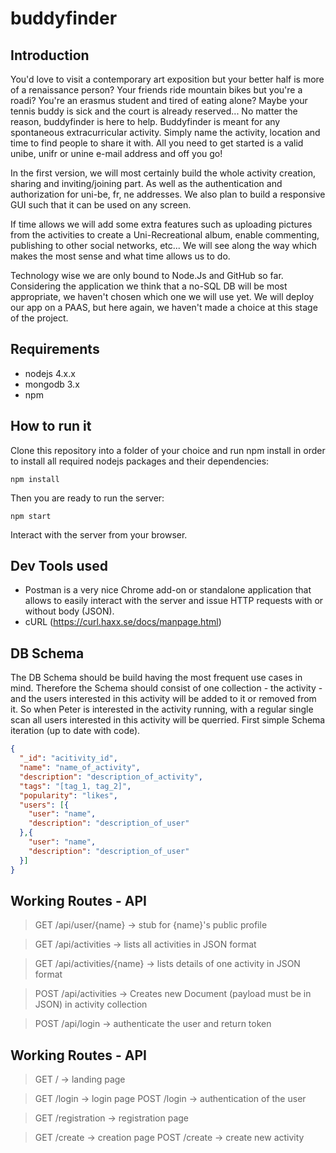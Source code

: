 # buddyfinder

## Introduction

You'd love to visit a contemporary art exposition but your better half is more of a renaissance person? Your friends ride mountain bikes but you're a roadi? You're an erasmus student and tired of eating alone? Maybe your tennis buddy is sick and the court is already reserved... No matter the reason, buddyfinder is here to help. Buddyfinder is meant for any spontaneous extracurricular activity. Simply name the activity, location and time to find people to share it with. All you need to get started is a valid unibe, unifr or unine e-mail address and off you go!

In the first version, we will most certainly build the whole activity creation, sharing and inviting/joining part. As well as the authentication and authorization for uni-be, fr, ne addresses. We also plan to build a responsive GUI such that it can be used on any screen.

If time allows we will add some extra features such as uploading pictures from the activities to create a Uni-Recreational album, enable commenting, publishing to other social networks, etc... We will see along the way which makes the most sense and what time allows us to do.

Technology wise we are only bound to Node.Js and GitHub so far. Considering the application we think that a no-SQL DB will be most appropriate, we haven't chosen which one we will use yet. We will deploy our app on a PAAS, but here again, we haven't made a choice at this stage of the project.

## Requirements

- nodejs 4.x.x
- mongodb 3.x
- npm

## How to run it

Clone this repository into a folder of your choice and run npm install in order to install all required nodejs packages
and their dependencies:

	npm install

Then you are ready to run the server:

	npm start

Interact with the server from your browser.

## Dev Tools used

- Postman is a very nice Chrome add-on or standalone application that allows to easily interact with the server and
issue HTTP requests with or without body (JSON).
- cURL (https://curl.haxx.se/docs/manpage.html)

## DB Schema

The DB Schema should be build having the most frequent use cases in mind. Therefore the Schema should consist of one
collection - the activity - and the users interested in this activity will be added to it or removed from it. So when Peter
is interested in the activity running, with a regular single scan all users interested in this activity will be querried.
First simple Schema iteration (up to date with code).

```json
{
  "_id": "acitivity_id",
  "name": "name_of_activity",
  "description": "description_of_activity",
  "tags": "[tag_1, tag_2]",
  "popularity": "likes",
  "users": [{
    "user": "name",
    "description": "description_of_user"
  },{
    "user": "name",
    "description": "description_of_user"
  }]
}
```
## Working Routes - API
  
  > GET /api/user/{name} -> stub for {name}'s public profile

  > GET /api/activities -> lists all activities in JSON format
  
  > GET /api/activities/{name} -> lists details of one activity in JSON format
    
  > POST /api/activities -> Creates new Document (payload must be in JSON) in activity collection
  
  > POST /api/login -> authenticate the user and return token
  
## Working Routes - API

  > GET / -> landing page
  
  > GET /login -> login page
  > POST /login -> authentication of the user
  
  > GET /registration -> registration page
  
  > GET /create -> creation page
  > POST /create -> create new activity